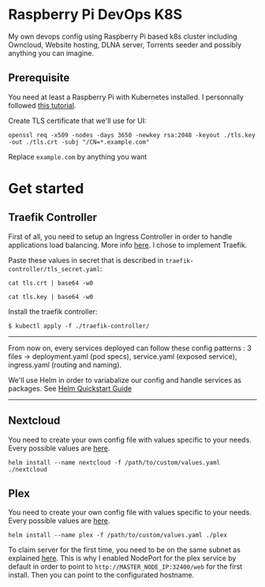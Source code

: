 # Raspberry Pi DevOps K8S
My own devops config using Raspberry Pi based k8s cluster including Owncloud, Website hosting, DLNA server, Torrents seeder and possibly anything you can imagine.
## Prerequisite
You need at least a Raspberry Pi with Kubernetes installed. I personnally followed [this tutorial](https://kubecloud.io/setting-up-a-kubernetes-1-11-raspberry-pi-cluster-using-kubeadm-952bbda329c8).

Create TLS certificate that we'll use for UI:
```
openssl req -x509 -nodes -days 3650 -newkey rsa:2048 -keyout ./tls.key -out ./tls.crt -subj "/CN=*.example.com"
```
Replace `example.com` by anything you want

# Get started
## Traefik Controller
First of all, you need to setup an Ingress Controller in order to handle applications load balancing. More info [here](https://kubernetes.io/docs/concepts/services-networking/ingress-controllers/).
I chose to implement Traefik.

Paste these values in secret that is described in `traefik-controller/tls_secret.yaml`:
```
cat tls.crt | base64 -w0
```
```
cat tls.key | base64 -w0
```

Install the traefik controller:
```
$ kubectl apply -f ./traefik-controller/
```
---

From now on, every services deployed can follow these config patterns : 3 files -> deployment.yaml (pod specs), service.yaml (exposed service), ingress.yaml (routing and naming).

We'll use Helm in order to variabalize our config and handle services as packages. See [Helm Quickstart Guide](https://helm.sh/docs/using_helm/#quickstart)

---

## Nextcloud
You need to create your own config file with values specific to your needs. Every possible values are [here](./nextcloud/README.md).
```
helm install --name nextcloud -f /path/to/custom/values.yaml ./nextcloud
```

## Plex
You need to create your own config file with values specific to your needs. Every possible values are [here](./plex/README.md).

```
helm install --name plex -f /path/to/custom/values.yaml ./plex
```
To claim server for the first time, you need to be on the same subnet as explained [here](https://github.com/linuxserver/docker-plex/issues/110). This is why I enabled NodePort for the plex service by default in order to point to `http://MASTER_NODE_IP:32400/web` for the first install. Then you can point to the configurated hostname.